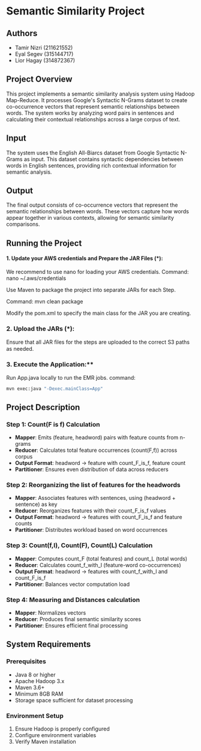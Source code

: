 # Semantic Similarity Project

## Authors
- Tamir Nizri (211621552)
- Eyal Segev (315144717)
- Lior Hagay (314872367)

## Project Overview
This project implements a semantic similarity analysis system using Hadoop Map-Reduce. It processes Google's Syntactic N-Grams dataset to create co-occurrence vectors that represent semantic relationships between words. The system works by analyzing word pairs in sentences and calculating their contextual relationships across a large corpus of text.

## Input
The system uses the English All-Biarcs dataset from Google Syntactic N-Grams as input. This dataset contains syntactic dependencies between words in English sentences, providing rich contextual information for semantic analysis.

## Output
The final output consists of co-occurrence vectors that represent the semantic relationships between words. These vectors capture how words appear together in various contexts, allowing for semantic similarity comparisons.

## Running the Project

#### 1. Update your AWS credentials and Prepare the JAR Files (\*):

We recommend to use nano for loading your AWS credentials.
Command: nano ~/.aws/credentials

Use Maven to package the project into separate JARs for each Step.

Command: mvn clean package

Modify the pom.xml to specify the main class for the JAR you are creating.

### 2. Upload the JARs (*):

Ensure that all JAR ﬁles for the steps are uploaded to the correct S3 paths as needed.

### 3. Execute the Application:**

Run App.java locally to run the EMR jobs.
command:
```bash
mvn exec:java "-Dexec.mainClass=App"
```

## Project Description

### Step 1: Count(F is f) Calculation
- **Mapper**: Emits (feature, headword) pairs with feature counts from n-grams
- **Reducer**: Calculates total feature occurrences (count(F,f)) across corpus
- **Output Format**: headword → feature with count_F_is_f, feature count
- **Partitioner**: Ensures even distribution of data across reducers

### Step 2: Reorganizing the list of features for the headwords
- **Mapper**: Associates features with sentences, using (headword + sentence) as key
- **Reducer**: Reorganizes features with their count_F_is_f values
- **Output Format**: headword → features with count_F_is_f and feature counts
- **Partitioner**: Distributes workload based on word occurrences

### Step 3: Count(f,l), Count(F), Count(L) Calculation
- **Mapper**: Computes count_F (total features) and count_L (total words)
- **Reducer**: Calculates count_f_with_l (feature-word co-occurrences)
- **Output Format**: headword → features with count_f_with_l and count_F_is_f
- **Partitioner**: Balances vector computation load

### Step 4: Measuring and Distances calculation
- **Mapper**: Normalizes vectors
- **Reducer**: Produces final semantic similarity scores
- **Partitioner**: Ensures efficient final processing

## System Requirements

### Prerequisites
- Java 8 or higher
- Apache Hadoop 3.x
- Maven 3.6+
- Minimum 8GB RAM
- Storage space sufficient for dataset processing

### Environment Setup
1. Ensure Hadoop is properly configured
2. Configure environment variables
3. Verify Maven installation

